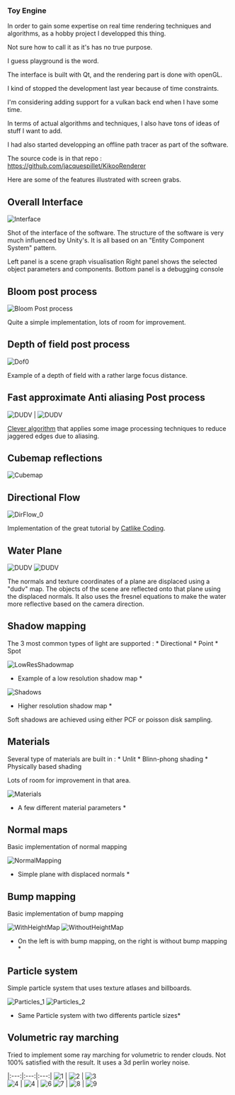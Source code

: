 ### Toy Engine

In order to gain some expertise on real time rendering techniques and algorithms, as a hobby project I developped this thing.

Not sure how to call it as it's has no true purpose.

I guess playground is the word.

The interface is built with Qt, and the rendering part is done with openGL.

I kind of stopped the development last year because of time constraints.

I'm considering adding support for a vulkan back end when I have some time.

In terms of actual algorithms and techniques, I also have tons of ideas of stuff I want to add.

I had also started developping an offline path tracer as part of the software.

The source code is in that repo :
https://github.com/jacquespillet/KikooRenderer


Here are some of the features illustrated with screen grabs.

## Overall Interface

![Interface](Images/Kikoo/Interface.PNG)

Shot of the interface of the software. The structure of the software is very much influenced by Unity's. 
It is all based on an "Entity Component System" pattern.


Left panel is a scene graph visualisation
Right panel shows the selected object parameters and components.
Bottom panel is a debugging console

## Bloom post process

![Bloom Post process](Images/Kikoo/Bloom.png)

Quite a simple implementation, lots of room for improvement.

## Depth of field post process

![Dof0](Images/Kikoo/Dof3.png)

Example of a depth of field with a rather large focus distance.

## Fast approximate Anti aliasing Post process

![DUDV](Images/Kikoo/NoFxaa.png) | ![DUDV](Images/Kikoo/Fxaa.png)

[Clever algorithm](https://en.wikipedia.org/wiki/Fast_approximate_anti-aliasing) that applies some image processing techniques to reduce jaggered edges due to aliasing.

## Cubemap reflections

![Cubemap](Images/Kikoo/Cubemap.png)

## Directional Flow

![DirFlow_0](Images/Kikoo/DirFlow_0.png)

Implementation of the great tutorial by [Catlike Coding](https://catlikecoding.com/unity/tutorials/flow/directional-flow/).

## Water Plane

![DUDV](Images/Kikoo/DUDV_0.png)
![DUDV](Images/Kikoo/DUDV.png)

The normals and texture coordinates of a plane are displaced using a "dudv" map.
The objects of the scene are reflected onto that plane using the displaced normals.
It also uses the fresnel equations to make the water more reflective based on the camera direction.

## Shadow mapping

The 3 most common types of light are supported :
    * Directional
    * Point
    * Spot
    
![LowResShadowmap](Images/Kikoo/LowResShadowmap.png)
* Example of a low resolution shadow map *

![Shadows](Images/Kikoo/Shadows.png)
* Higher resolution shadow map *

Soft shadows are achieved using either PCF or poisson disk sampling.


## Materials

Several type of materials are built in :
    * Unlit
    * Blinn-phong shading
    * Physically based shading

Lots of room for improvement in that area.


![Materials](Images/Kikoo/Materials.png)
* A few different material parameters *

## Normal maps

Basic implementation of normal mapping

![NormalMapping](Images/Kikoo/NormalMapping.png)
* Simple plane with displaced normals *

## Bump mapping

Basic implementation of bump mapping

![WithHeightMap](Images/Kikoo/WithHeightMap.png)  ![WithoutHeightMap](Images/Kikoo/WithoutHeightMap.png)
* On the left is with bump mapping, on the right is without bump mapping *

## Particle system

Simple particle system that uses texture atlases and billboards.

![Particles_1](Images/Kikoo/Particles.png)  ![Particles_2](Images/Kikoo/Particles_1.png)
* Same Particle system with two differents particle sizes*

## Volumetric ray marching

Tried to implement some ray marching for volumetric to render clouds.
Not 100% satisfied with the result.
It uses a 3d perlin worley noise.

|:---:|:---:|:---:|
![1](Images/Clouds/1.png)  |  ![2](Images/Clouds/2.png)  |  ![3](Images/Clouds/3.png)  
![4](Images/Clouds/4.png)  |  ![4](Images/Clouds/4.png)  |  ![6](Images/Clouds/6.png)
![7](Images/Clouds/7.png)  |  ![8](Images/Clouds/8.png)  |  ![9](Images/Clouds/9.png)



